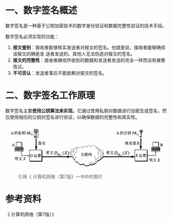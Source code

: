 # 一、数字签名概述

数字签名是一种基于公钥加密技术的数字身份验证和数据完整性验证的技术手段。

数字签名必须实现的功能：

1. **报文鉴别**：接收者能够核实发送者对报文的签名。也就是说，接收者能够确信该报文的确是发
   送者发送的。其他人无法伪造对报文的签名。
2. **报文的完整性**：接收者确信所收到的数据和发送者发送的完全一样而没有被篡改过。
3. **不可否认**：发送者事后不能抵赖对报文的签名。



# 二、数字签名工作原理

数字签名主要**使用公钥算法来实现**。它通过使用私钥对数据进行加密生成签名，然后使用相应的公钥对签名进行验证，以确保数据的完整性和真实性。



![image-20240225170915590](images/image-20240225170915590.png)

> 引用《 计算机网络（第7版》一书中的图片







# 参考资料

《 计算机网络（第7版）》